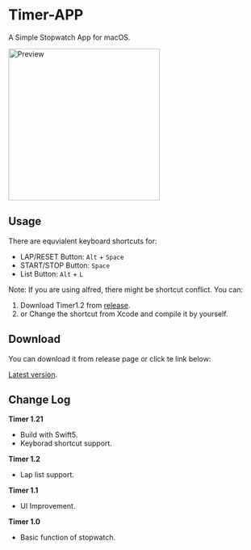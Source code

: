 # Timer-APP

A Simple Stopwatch App for macOS.

<img src="img/preview12.png" alt="Preview" width="300"/>

## Usage

There are equvialent keyboard shortcuts for:

- LAP/RESET Button: `Alt` + `Space`
- START/STOP Button: `Space`
- List Button: `Alt` + `L`

Note: If you are using alfred, there might be shortcut conflict. You can:
1. Download Timer1.2 from [release](https://github.com/Zeqiang-Lai/Timer-APP/releases).
2. or Change the shortcut from Xcode and compile it by yourself.

## Download

You can download it from release page or click te link below:

[Latest version](https://github.com/Zeqiang-Lai/Timer-APP/releases/latest).


## Change Log
**Timer 1.21**

- Build with Swift5.
- Keyborad shortcut support.

**Timer 1.2**

- Lap list support.

**Timer 1.1**

- UI Improvement.

**Timer 1.0**

- Basic function of stopwatch.
